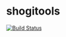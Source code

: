 shogitools
==========
[![Build Status](https://travis-ci.org/suzuki-shin/twhs.svg?branch=master)](https://travis-ci.org/suzuki-shin/shogitools)
